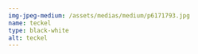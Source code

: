 ```yaml
---
img-jpeg-medium: /assets/medias/medium/p6171793.jpg
name: teckel
type: black-white
alt: teckel
---
```

